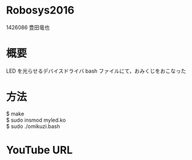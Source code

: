 # Robosys2016
1426086 豊田竜也
# 概要
LED を光らせるデバイスドライバ
bash ファイルにて，おみくじをおこなった
# 方法
$ make<br>
$ sudo insmod myled.ko<br>
$ sudo ./omikuzi.bash<br>
# YouTube URL
